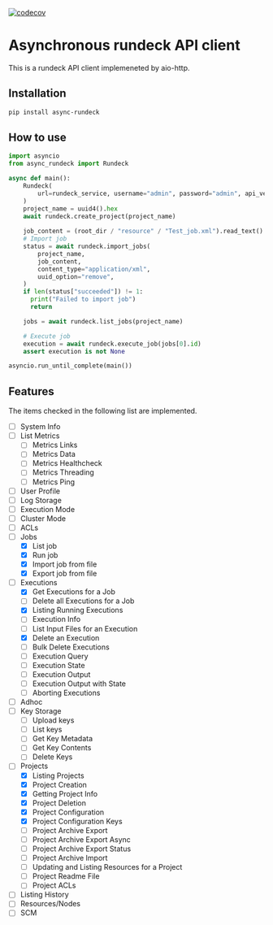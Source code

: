 [![codecov](https://codecov.io/gh/elda27/async_rundeck/branch/main/graph/badge.svg?token=wo3QBnKsKX)](https://codecov.io/gh/elda27/async_rundeck)


# Asynchronous rundeck API client
This is a rundeck API client implemeneted by aio-http.

## Installation
```bash
pip install async-rundeck
```

## How to use

```python
import asyncio
from async_rundeck import Rundeck

async def main():
    Rundeck(
        url=rundeck_service, username="admin", password="admin", api_version=41
    )
    project_name = uuid4().hex
    await rundeck.create_project(project_name)
    
    job_content = (root_dir / "resource" / "Test_job.xml").read_text()
    # Import job
    status = await rundeck.import_jobs(
        project_name,
        job_content,
        content_type="application/xml",
        uuid_option="remove",
    )
    if len(status["succeeded"]) != 1:
      print("Failed to import job")
      return

    jobs = await rundeck.list_jobs(project_name)

    # Execute job
    execution = await rundeck.execute_job(jobs[0].id)
    assert execution is not None

asyncio.run_until_complete(main())
```

## Features
The items checked in the following list are implemented.

- [ ] System Info
- [ ] List Metrics
  - [ ] Metrics Links
  - [ ] Metrics Data
  - [ ] Metrics Healthcheck
  - [ ] Metrics Threading
  - [ ] Metrics Ping
- [ ] User Profile
- [ ] Log Storage
- [ ] Execution Mode
- [ ] Cluster Mode
- [ ] ACLs
- [ ] Jobs
  - [x] List job
  - [x] Run job
  - [x] Import job from file
  - [x] Export job from file
- [ ] Executions
  - [x] Get Executions for a Job
  - [ ] Delete all Executions for a Job
  - [x] Listing Running Executions
  - [ ] Execution Info
  - [ ] List Input Files for an Execution
  - [x] Delete an Execution
  - [ ] Bulk Delete Executions
  - [ ] Execution Query
  - [ ] Execution State
  - [ ] Execution Output
  - [ ] Execution Output with State
  - [ ] Aborting Executions
- [ ] Adhoc
- [ ] Key Storage
  - [ ] Upload keys
  - [ ] List keys
  - [ ] Get Key Metadata
  - [ ] Get Key Contents
  - [ ] Delete Keys
- [ ] Projects
  - [x] Listing Projects
  - [x] Project Creation
  - [x] Getting Project Info
  - [x] Project Deletion
  - [x] Project Configuration
  - [x] Project Configuration Keys
  - [ ] Project Archive Export
  - [ ] Project Archive Export Async
  - [ ] Project Archive Export Status
  - [ ] Project Archive Import
  - [ ] Updating and Listing Resources for a Project
  - [ ] Project Readme File
  - [ ] Project ACLs
- [ ] Listing History
- [ ] Resources/Nodes
- [ ] SCM
